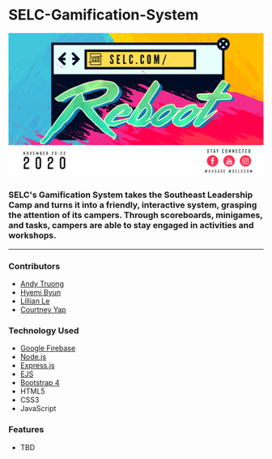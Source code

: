 # SELC-Gamification-System

![SELC promo image](SELCcomReboot.png)

### SELC's Gamification System takes the Southeast Leadership Camp and turns it into a friendly, interactive system, grasping the attention of its campers. Through scoreboards, minigames, and tasks, campers are able to stay engaged in activities and workshops. 
___
### Contributors
- [Andy Truong](https://github.com/AndyUGA)
- [Hyemi Byun](https://github.com/hyemi777)
- [Lillian Le](https://github.com/GoodWithGithub)
- [Courtney Yap](https://github.com/courtneyyaps)
### Technology Used
- [Google Firebase](https://firebase.google.com/)
- [Node.js](https://nodejs.org/en/) 
- [Express.js](https://expressjs.com)
- [EJS](https://ejs.co)
- [Bootstrap 4](https://getbootstrap.com)
- HTML5
- CSS3
- JavaScript
### Features
- TBD

